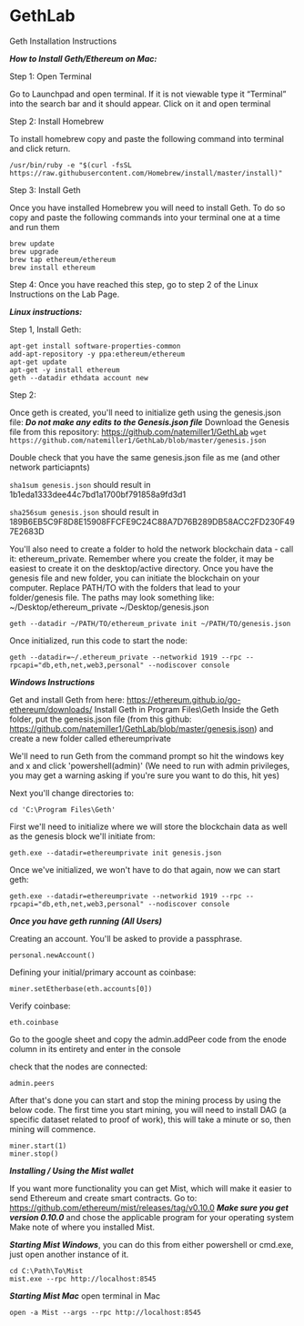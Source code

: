 # GethLab
Geth Installation Instructions

***How to Install Geth/Ethereum on Mac:***

Step 1: Open Terminal

Go to Launchpad and open terminal. If it is not viewable type it “Terminal” into the search bar and it should appear. Click on it and open terminal

Step 2: Install Homebrew

To install homebrew copy and paste the following command into terminal and click return.
```
/usr/bin/ruby -e "$(curl -fsSL https://raw.githubusercontent.com/Homebrew/install/master/install)"
```
Step 3: Install Geth

Once you have installed Homebrew you will need to install Geth. To do so copy and paste the following commands into your terminal one at a time and run them
```
brew update
brew upgrade
brew tap ethereum/ethereum
brew install ethereum
```

Step 4: Once you have reached this step, go to step 2 of the Linux Instructions on the Lab Page. 


***Linux instructions:***

Step 1, Install Geth:
```
apt-get install software-properties-common
add-apt-repository -y ppa:ethereum/ethereum
apt-get update                      
apt-get -y install ethereum
geth --datadir ethdata account new
```

Step 2:

Once geth is created, you'll need to initialize geth using the genesis.json file:
***Do not make any edits to the Genesis.json file***
Download the Genesis file from this repository: https://github.com/natemiller1/GethLab ```wget https://github.com/natemiller1/GethLab/blob/master/genesis.json```

Double check that you have the same genesis.json file as me (and other network particiapnts)

`sha1sum genesis.json` should result in 1b1eda1333dee44c7bd1a1700bf791858a9fd3d1

`sha256sum genesis.json` should result in 189B6EB5C9F8D8E15908FFCFE9C24C88A7D76B289DB58ACC2FD230F497E2683D

You'll also need to create a folder to hold the network blockchain data - call it: ethereum_private. Remember where you create the folder, it may be easiest to create it on the desktop/active directory. Once you have the genesis file and new folder, you can initiate the blockchain on your computer. Replace PATH/TO with the folders that lead to your folder/genesis file. The paths may look something like: ~/Desktop/ethereum_private ~/Desktop/genesis.json
```
geth --datadir ~/PATH/TO/ethereum_private init ~/PATH/TO/genesis.json
```

Once initialized, run this code to start the node:
```
geth --datadir=~/.ethereum_private --networkid 1919 --rpc --rpcapi="db,eth,net,web3,personal" --nodiscover console
```


***Windows Instructions***

Get and install Geth from here: https://ethereum.github.io/go-ethereum/downloads/
Install Geth in Program Files\Geth
Inside the Geth folder, put the genesis.json file (from this github: https://github.com/natemiller1/GethLab/blob/master/genesis.json) and create a new folder called ethereumprivate

We'll need to run Geth from the command prompt so hit the windows key and x and click 'powershell(admin)' (We need to run with admin privileges, you may get a warning asking if you're sure you want to do this, hit yes)

Next you'll change directories to:
```
cd 'C:\Program Files\Geth'
```
First we'll need to initialize where we will store the blockchain data as well as the genesis block we'll initiate from:
```
geth.exe --datadir=ethereumprivate init genesis.json
```
Once we've initialized, we won't have to do that again, now we can start geth:
```
geth.exe --datadir=ethereumprivate --networkid 1919 --rpc --rpcapi="db,eth,net,web3,personal" --nodiscover console
```

***Once you have geth running (All Users)***

Creating an account. You'll be asked to provide a passphrase.
```
personal.newAccount()
```
Defining your initial/primary account as coinbase:
```
miner.setEtherbase(eth.accounts[0])
```
Verify coinbase:
```
eth.coinbase
```
Go to the google sheet and copy the admin.addPeer code from the enode column in its entirety and enter in the console

check that the nodes are connected:

```
admin.peers
```

After that's done you can start and stop the mining process by using the below code. The first time you start mining, you will need to install DAG (a specific dataset related to proof of work), this will take a minute or so, then mining will commence.
```
miner.start(1)
miner.stop()
```

***Installing / Using the Mist wallet***

If you want more functionality you can get Mist, which will make it easier to send Ethereum and create smart contracts. Go to: https://github.com/ethereum/mist/releases/tag/v0.10.0
***Make sure you get version 0.10.0*** and chose the applicable program for your operating system
Make note of where you installed Mist.

***Starting Mist Windows***, you can do this from either powershell or cmd.exe, just open another instance of it.

```
cd C:\Path\To\Mist
mist.exe --rpc http://localhost:8545
```

***Starting Mist Mac*** open terminal in Mac

```
open -a Mist --args --rpc http://localhost:8545
```
